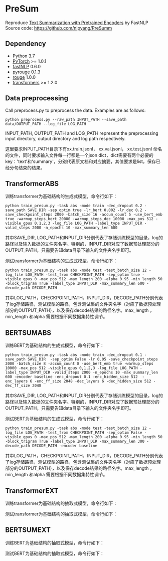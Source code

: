 # PreSum
Reproduce [Text Summarization with Pretrained Encoders](https://arxiv.org/pdf/1908.08345) by FastNLP
<br>
Source code: https://github.com/nlpyang/PreSumm




## Dependency
- Python 3.7
- [PyTorch](https://github.com/pytorch/pytorch) >= 1.0.1
- [fastNLP](https://github.com/fastnlp/fastNLP) 0.6.0
- [pyrouge](https://github.com/bheinzerling/pyrouge) 0.1.3
- [rouge](https://github.com/pltrdy/rouge) 1.0.0
- [transformers](https://github.com/huggingface/transformers) >= 1.2.0 



## Data preprocessing
Call preprocess.py to preprocess the data. Examples are as follows: 
```
python preprocess.py --raw_path INPUT_PATH --save_path data/OUTPUT_PATH --log_file LOG_PATH
```
INPUT_PATH, OUTPUT_PATH and LOG_PATH represent the preprocessing input directory, output directory and log path respectively. 

这里要求INPUT_PATH目录下有xx.train.jsonl， xx.val.jsonl， xx.test.jsonl 命名的文件，同时要求输入文件每一行都是一个json dict，dict需要有两个必要的key：'text'和'summary'，分别代表原文档和对应摘要，其值要求是list，保存已经分句结束的结果。



## TransformerABS
训练transformer为基础结构的生成式模型，命令行如下：
```
python train_presum.py -task abs -mode train -dec_dropout 0.2 -save_path SAVE_DIR -sep_optim true -lr_bert 0.002 -lr_dec 0.2 -save_checkpoint_steps 2000 -batch_size 16 -accum_count 5 -use_bert_emb true -warmup_steps_bert 20000 -warmup_steps_dec 10000 -max_pos 512 -visible_gpus 0,1,2,3 -log_file LOG_PATH -label_type INPUT_DIR -valid_steps 2000 -n_epochs 10 -max_summary_len 600
```
其中SAVE_DIR, LOG_PATH和INPUT_DIR分别代表了存储训练模型的目录，log的路径以及输入数据的文件夹名字。特别的，INPUT_DIR对应了数据预处理部分的OUTPUT_PATH，只需要告知data目录下输入的文件夹名字即可。
<br>

测试transformer为基础结构的生成式模型，命令行如下：
```
python train_presum.py -task abs -mode test -test_batch_size 12 -log_file LOG_PATH -test_from CHECKPOINT_PATH -sep_optim true -visible_gpus 0 -max_pos 512 -max_length 200 -alpha 0.95 -min_length 50 -block_trigram True -label_type INPUT_DIR -max_summary_len 600 -decode_path DECODE_PATH
```
其中LOG_PATH，CHECKPOINT_PATH，INPUT_DIR，DECODE_PATH分别代表了log存储路径，测试模型的路径，包含测试集的文件夹名字（对应了数据预处理部分的OUTPUT_PATH），以及保存decode结果的路径名字。max_length ，min_length 和alpha 需要根据不同数据集特性调节。



## BERTSUMABS
训练BERT为基础结构的生成式模型，命令行如下：
```
python train_presum.py -task abs -mode train -dec_dropout 0.1 -save_path SAVE_DIR  -sep_optim False -lr 0.05 -save_checkpoint_steps 2000 -batch_size 8 -accum_count 8 -use_bert_emb true -warmup_steps 10000 -max_pos 512 -visible_gpus 0,1,2,3 -log_file LOG_PATH -label_type INPUT_DIR -valid_steps 2000 -n_epochs 10 -max_summary_len 600 -encoder baseline -enc_dropout 0.1 -enc_hidden_size 512  -enc_layers 6 -enc_ff_size 2048 -dec_layers 6 -dec_hidden_size 512 -dec_ff_size 2048
```
其中SAVE_DIR, LOG_PATH和INPUT_DIR分别代表了存储训练模型的目录，log的路径以及输入数据的文件夹名字。特别的，INPUT_DIR对应了数据预处理部分的OUTPUT_PATH，只需要告知data目录下输入的文件夹名字即可。


测试BERT为基础结构的生成式模型，命令行如下：
```
python train_presum.py -task abs -mode test -test_batch_size 12 -log_file LOG_PATH -test_from CHECKPOINT_PATH -sep_optim False -visible_gpus 0 -max_pos 512 -max_length 200 -alpha 0.95 -min_length 50 -block_trigram True -label_type INPUT_DIR -max_summary_len 300 -decode_path DECODE_PATH -encoder baseline
```
其中LOG_PATH，CHECKPOINT_PATH，INPUT_DIR，DECODE_PATH分别代表了log存储路径，测试模型的路径，包含测试集的文件夹名字（对应了数据预处理部分的OUTPUT_PATH），以及保存decode结果的路径名字。max_length ，min_length 和alpha 需要根据不同数据集特性调节。

## TransformerEXT
训练transformer为基础结构的抽取式模型，命令行如下：



测试transformer为基础结构的抽取式模型，命令行如下：





## BERTSUMEXT
训练BERT为基础结构的抽取式模型，命令行如下：



测试BERT为基础结构的抽取式模型，命令行如下：
